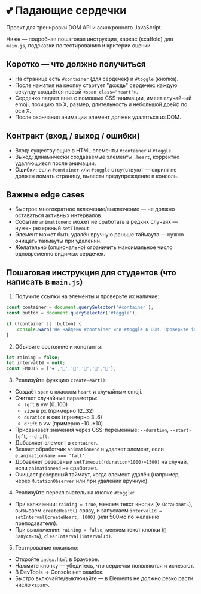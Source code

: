# 💕 Падающие сердечки

Проект для тренировки DOM API и асинхронного JavaScript.

Ниже — подробная пошаговая инструкция, каркас (scaffold) для `main.js`, подсказки по тестированию и критерии оценки.

## Коротко — что должно получиться

- На странице есть `#container` (для сердечек) и `#toggle` (кнопка).
- После нажатия на кнопку стартует "дождь" сердечек: каждую секунду создаётся новый `<span class="heart">`.
- Сердечко падает вниз с помощью CSS-анимации, имеет случайный emoji, позицию по X, размер, длительность и небольшой дрейф по оси X.
- После окончания анимации элемент должен удаляться из DOM.

## Контракт (вход / выход / ошибки)

- Вход: существующие в HTML элементы `#container` и `#toggle`.
- Выход: динамически создаваемые элементы `.heart`, корректно удаляющиеся после анимации.
- Ошибки: если `#container` или `#toggle` отсутствуют — скрипт не должен ломать страницу, вывести предупреждение в консоль.

## Важные edge cases

- Быстрое многократное включение/выключение — не должно оставаться активных интервалов.
- Событие `animationend` может не сработать в редких случаях — нужен резервный `setTimeout`.
- Элемент может быть удалён вручную раньше таймаута — нужно очищать таймауты при удалении.
- Желательно (опционально) ограничить максимальное число одновременно видимых сердечек.

## Пошаговая инструкция для студентов (что написать в `main.js`)

1) Получите ссылки на элементы и проверьте их наличие:

```js
const container = document.querySelector('#container');
const button = document.querySelector('#toggle');

if (!container || !button) {
	console.warn('Не найдены #container или #toggle в DOM. Проверьте index.html.');
}
```

2) Объявите состояние и константы:

```js
let raining = false;
let intervalId = null;
const EMOJIS = ['❤️','💙','💚','💛','💜','💖'];
```

3) Реализуйте функцию `createHeart()`:

- Создаёт `span` с классом `heart` и случайным emoji.
- Считает случайные параметры:
	- `left` в vw (0..100)
	- `size` в px (примерно 12..32)
	- `duration` в сек (примерно 3..6)
	- `drift` в vw (примерно -10..+10)
- Присваивает значения через CSS-переменные: `--duration`, `--start-left`, `--drift`.
- Добавляет элемент в `container`.
- Вешает обработчик `animationend` и удаляет элемент, если `e.animationName === 'fall'`.
- Добавляет резервный `setTimeout((duration*1000)+1500)` на случай, если `animationend` не сработает.
- Очищает резервный таймаут, когда элемент удалён (например, через `MutationObserver` или при удалении вручную).

4) Реализуйте переключатель на кнопке `#toggle`:

- При включении: `raining = true`, меняем текст кнопки (`💔 Остановить`), вызываем `createHeart()` сразу, и запускаем `intervalId = setInterval(createHeart, 1000)` (или 500мс по желанию преподавателя).
- При выключении: `raining = false`, меняем текст кнопки (`💖 Запустить`), `clearInterval(intervalId)`.

5) Тестирование локально:

- Откройте `index.html` в браузере.
- Нажмите кнопку — убедитесь, что сердечки появляются и исчезают.
- В DevTools → Console нет ошибок.
- Быстро включайте/выключайте — в Elements не должно резко расти число `<span>`.

